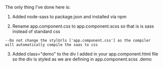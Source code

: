 The only thing I've done here is:
  1) Added node-sass to package.json and installed via npm
  
  2) Rename app.component.css to app.component.scss so that is is sass instead of standard css
  
    --Do not change the stylUrls ['app.component.css'] as the compiler will automatically compile the saas to css
    
  3) Added class="demo" to the div I added in your app.component.html file so the div is styled as we are defining in app.component.scss .demo
  
